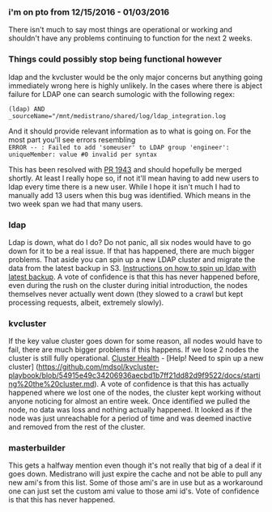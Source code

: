 ### i'm on pto from 12/15/2016 - 01/03/2016

There isn't much to say most things are operational or working and shouldn't have any problems continuing to function for the next 2 weeks.

### Things could possibly stop being functional however

ldap and the kvcluster would be the only major concerns but anything going immediately wrong here is highly unlikely. In the cases where there is abject failure for LDAP one can search sumologic with the following regex:  

``` (ldap) AND _sourceName="/mnt/medistrano/shared/log/ldap_integration.log ```  

And it should provide relevant information as to what is going on. For the most part you'll see errors resembling  
``` ERROR -- : Failed to add 'someuser' to LDAP group 'engineer': uniqueMember: value #0 invalid per syntax ```  

This has been resolved with [PR 1943](https://github.com/mdsol/medistrano/pull/1943) and should hopefully be merged shortly. At least I really hope so, if not it'll mean having to add new users to ldap every time there is a new user. While I hope it isn't much I had to manually add 13 users when this bug was identified. Which means in the two week span we had that many users.

### ldap
Ldap is down, what do I do? Do not panic, all six nodes would have to go down for it to be a real issue. If that has happened, there are much bigger problems. That aside you can spin up a new LDAP cluster and migrate the data from the latest backup in S3. [Instructions on how to spin up ldap with latest backup](https://github.com/mdsol/openldap-playbook/blob/master/docs/ldap_administration_manual.md). A vote of confidence is that this has never happened before, even during the rush on the cluster during initial introduction, the nodes themselves never actually went down (they slowed to a crawl but kept processing requests, albeit, extremely slowly).

### kvcluster
If the key value cluster goes down for some reason, all nodes would have to fail, there are much bigger problems if this happens. If we lose 2 nodes the cluster is still fully operational. [Cluster Health](http://kvcluster.imedidata.net:8500/ui/#/infra-us-east-1/services/consul) - [Help! Need to spin up a new cluster] (https://github.com/mdsol/kvcluster-playbook/blob/54915e49c34206936aecbd1b7ff21dd82d9f9522/docs/starting%20the%20cluster.md). A vote of confidence is that this has actually happened where we lost one of the nodes, the cluster kept working without anyone noticing for almost an entire week. Once identified we pulled the node, no data was loss and nothing actually happened. It looked as if the node was just unreachable for a period of time and was deemed inactive and removed from the rest of the cluster.

### masterbuilder 
This gets a halfway mention even though it's not really that big of a deal if it goes down. Medistrano will just expire the cache and not be able to pull any new ami's from this list. Some of those ami's are in use but as a workaround one can just set the custom ami value to those ami id's. Vote of confidence is that this has never happened.

